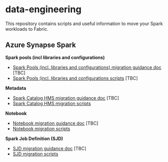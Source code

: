 # data-engineering

This repository contains scripts and useful information to move your Spark workloads to Fabric.

## Azure Synapse Spark

**Spark pools (incl libraries and configurations)**
- [Spark Pools (incl. libraries and configurations) migration guidance doc]() [TBC]
- [Spark Pools (incl. libraries and configurations scripts]() [TBC]

**Metadata**

- [Spark Catalog HMS migration guidance doc]() [TBC]
- [Spark Catalog HMS migration scripts](/spark-metadata/hms)

**Notebook**

- [Notebook migration guidance doc]() [TBC]
- [Notebook migration scripts](/spark-notebooks)

**Spark Job Definition (SJD)**

- [SJD migration guidance doc]() [TBC]
- [SJD migration scripts](/spark-sjd)